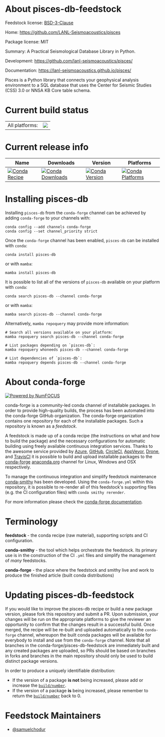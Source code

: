 About pisces-db-feedstock
=========================

Feedstock license: [BSD-3-Clause](https://github.com/conda-forge/pisces-db-feedstock/blob/main/LICENSE.txt)

Home: https://github.com/LANL-Seismoacoustics/pisces

Package license: MIT

Summary: A Practical Seismological Database Library in Python.

Development: https://github.com/lanl-seismoacoustics/pisces/

Documentation: https://lanl-seismoacoustics.github.io/pisces/

Pisces is a Python library that connects your geophysical analysis
environment to a SQL database that uses the Center for Seismic
Studies (CSS) 3.0 or NNSA KB Core table schema.


Current build status
====================


<table><tr><td>All platforms:</td>
    <td>
      <a href="https://dev.azure.com/conda-forge/feedstock-builds/_build/latest?definitionId=13642&branchName=main">
        <img src="https://dev.azure.com/conda-forge/feedstock-builds/_apis/build/status/pisces-db-feedstock?branchName=main">
      </a>
    </td>
  </tr>
</table>

Current release info
====================

| Name | Downloads | Version | Platforms |
| --- | --- | --- | --- |
| [![Conda Recipe](https://img.shields.io/badge/recipe-pisces--db-green.svg)](https://anaconda.org/conda-forge/pisces-db) | [![Conda Downloads](https://img.shields.io/conda/dn/conda-forge/pisces-db.svg)](https://anaconda.org/conda-forge/pisces-db) | [![Conda Version](https://img.shields.io/conda/vn/conda-forge/pisces-db.svg)](https://anaconda.org/conda-forge/pisces-db) | [![Conda Platforms](https://img.shields.io/conda/pn/conda-forge/pisces-db.svg)](https://anaconda.org/conda-forge/pisces-db) |

Installing pisces-db
====================

Installing `pisces-db` from the `conda-forge` channel can be achieved by adding `conda-forge` to your channels with:

```
conda config --add channels conda-forge
conda config --set channel_priority strict
```

Once the `conda-forge` channel has been enabled, `pisces-db` can be installed with `conda`:

```
conda install pisces-db
```

or with `mamba`:

```
mamba install pisces-db
```

It is possible to list all of the versions of `pisces-db` available on your platform with `conda`:

```
conda search pisces-db --channel conda-forge
```

or with `mamba`:

```
mamba search pisces-db --channel conda-forge
```

Alternatively, `mamba repoquery` may provide more information:

```
# Search all versions available on your platform:
mamba repoquery search pisces-db --channel conda-forge

# List packages depending on `pisces-db`:
mamba repoquery whoneeds pisces-db --channel conda-forge

# List dependencies of `pisces-db`:
mamba repoquery depends pisces-db --channel conda-forge
```


About conda-forge
=================

[![Powered by
NumFOCUS](https://img.shields.io/badge/powered%20by-NumFOCUS-orange.svg?style=flat&colorA=E1523D&colorB=007D8A)](https://numfocus.org)

conda-forge is a community-led conda channel of installable packages.
In order to provide high-quality builds, the process has been automated into the
conda-forge GitHub organization. The conda-forge organization contains one repository
for each of the installable packages. Such a repository is known as a *feedstock*.

A feedstock is made up of a conda recipe (the instructions on what and how to build
the package) and the necessary configurations for automatic building using freely
available continuous integration services. Thanks to the awesome service provided by
[Azure](https://azure.microsoft.com/en-us/services/devops/), [GitHub](https://github.com/),
[CircleCI](https://circleci.com/), [AppVeyor](https://www.appveyor.com/),
[Drone](https://cloud.drone.io/welcome), and [TravisCI](https://travis-ci.com/)
it is possible to build and upload installable packages to the
[conda-forge](https://anaconda.org/conda-forge) [anaconda.org](https://anaconda.org/)
channel for Linux, Windows and OSX respectively.

To manage the continuous integration and simplify feedstock maintenance
[conda-smithy](https://github.com/conda-forge/conda-smithy) has been developed.
Using the ``conda-forge.yml`` within this repository, it is possible to re-render all of
this feedstock's supporting files (e.g. the CI configuration files) with ``conda smithy rerender``.

For more information please check the [conda-forge documentation](https://conda-forge.org/docs/).

Terminology
===========

**feedstock** - the conda recipe (raw material), supporting scripts and CI configuration.

**conda-smithy** - the tool which helps orchestrate the feedstock.
                   Its primary use is in the construction of the CI ``.yml`` files
                   and simplify the management of *many* feedstocks.

**conda-forge** - the place where the feedstock and smithy live and work to
                  produce the finished article (built conda distributions)


Updating pisces-db-feedstock
============================

If you would like to improve the pisces-db recipe or build a new
package version, please fork this repository and submit a PR. Upon submission,
your changes will be run on the appropriate platforms to give the reviewer an
opportunity to confirm that the changes result in a successful build. Once
merged, the recipe will be re-built and uploaded automatically to the
`conda-forge` channel, whereupon the built conda packages will be available for
everybody to install and use from the `conda-forge` channel.
Note that all branches in the conda-forge/pisces-db-feedstock are
immediately built and any created packages are uploaded, so PRs should be based
on branches in forks and branches in the main repository should only be used to
build distinct package versions.

In order to produce a uniquely identifiable distribution:
 * If the version of a package **is not** being increased, please add or increase
   the [``build/number``](https://docs.conda.io/projects/conda-build/en/latest/resources/define-metadata.html#build-number-and-string).
 * If the version of a package **is** being increased, please remember to return
   the [``build/number``](https://docs.conda.io/projects/conda-build/en/latest/resources/define-metadata.html#build-number-and-string)
   back to 0.

Feedstock Maintainers
=====================

* [@samuelchodur](https://github.com/samuelchodur/)

